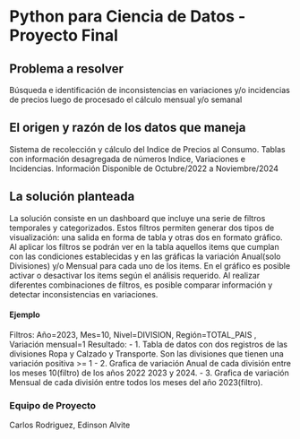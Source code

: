 # Python para Ciencia de Datos - Proyecto Final


## Problema a resolver
Búsqueda e identificación de inconsistencias en variaciones y/o incidencias de precios luego de procesado el cálculo mensual y/o semanal

## El origen y razón de los datos que maneja
Sistema de recolección y cálculo del Indice de Precios al Consumo.
Tablas con información desagregada de números Indice, Variaciones e Incidencias.
Información Disponible de Octubre/2022 a Noviembre/2024

## La solución planteada
La solución consiste en un dashboard que incluye una serie de filtros temporales y categorizados. Estos filtros permiten generar dos tipos de visualización: una salida en forma de tabla y otras dos en formato gráfico.
Al aplicar los filtros se podrán ver en la tabla aquellos items que cumplan con las condiciones establecidas y en las gráficas la variación Anual(solo Divisiones) y/o Mensual para cada uno de los items.
En el gráfico es posible activar o desactivar los items según el análisis requerido.
Al realizar diferentes combinaciones de filtros, es posible comparar información y detectar inconsistencias en variaciones.

#### Ejemplo
Filtros: Año=2023, Mes=10, Nivel=DIVISION, Región=TOTAL_PAIS , Variación mensual=1
Resultado: 
    - 1. Tabla de datos con dos registros de las divisiones Ropa y Calzado y Transporte. Son las divisiones que tienen una variación positiva >= 1
    - 2. Grafica de variación Anual de cada división entre los meses 10(filtro) de los años 2022 2023 y 2024.
    - 3. Grafica de variación Mensual de cada división entre todos los meses del año 2023(filtro).


### Equipo de Proyecto
Carlos Rodriguez, Edinson Alvite
